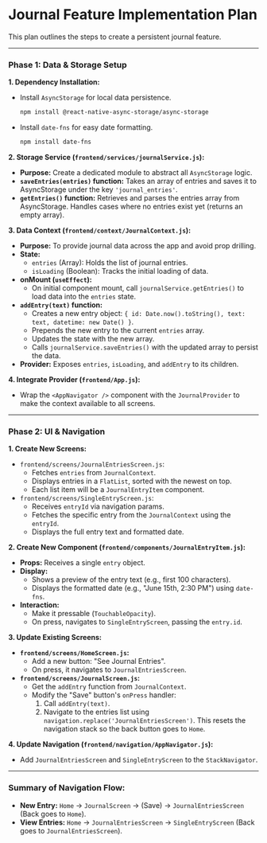 # Journal Feature Implementation Plan

This plan outlines the steps to create a persistent journal feature.

---

### **Phase 1: Data & Storage Setup**

**1. Dependency Installation:**

- Install `AsyncStorage` for local data persistence.
  ```bash
  npm install @react-native-async-storage/async-storage
  ```
- Install `date-fns` for easy date formatting.
  ```bash
  npm install date-fns
  ```

**2. Storage Service (`frontend/services/journalService.js`):**

- **Purpose:** Create a dedicated module to abstract all `AsyncStorage` logic.
- **`saveEntries(entries)` function:** Takes an array of entries and saves it to AsyncStorage under the key `'journal_entries'`.
- **`getEntries()` function:** Retrieves and parses the entries array from AsyncStorage. Handles cases where no entries exist yet (returns an empty array).

**3. Data Context (`frontend/context/JournalContext.js`):**

- **Purpose:** To provide journal data across the app and avoid prop drilling.
- **State:**
  - `entries` (Array): Holds the list of journal entries.
  - `isLoading` (Boolean): Tracks the initial loading of data.
- **onMount (`useEffect`):**
  - On initial component mount, call `journalService.getEntries()` to load data into the `entries` state.
- **`addEntry(text)` function:**
  - Creates a new entry object: `{ id: Date.now().toString(), text: text, datetime: new Date() }`.
  - Prepends the new entry to the current `entries` array.
  - Updates the state with the new array.
  - Calls `journalService.saveEntries()` with the updated array to persist the data.
- **Provider:** Exposes `entries`, `isLoading`, and `addEntry` to its children.

**4. Integrate Provider (`frontend/App.js`):**

- Wrap the `<AppNavigator />` component with the `JournalProvider` to make the context available to all screens.

---

### **Phase 2: UI & Navigation**

**1. Create New Screens:**

- `frontend/screens/JournalEntriesScreen.js`:
  - Fetches `entries` from `JournalContext`.
  - Displays entries in a `FlatList`, sorted with the newest on top.
  - Each list item will be a `JournalEntryItem` component.
- `frontend/screens/SingleEntryScreen.js`:
  - Receives `entryId` via navigation params.
  - Fetches the specific entry from the `JournalContext` using the `entryId`.
  - Displays the full entry text and formatted date.

**2. Create New Component (`frontend/components/JournalEntryItem.js`):**

- **Props:** Receives a single `entry` object.
- **Display:**
  - Shows a preview of the entry text (e.g., first 100 characters).
  - Displays the formatted date (e.g., "June 15th, 2:30 PM") using `date-fns`.
- **Interaction:**
  - Make it pressable (`TouchableOpacity`).
  - On press, navigates to `SingleEntryScreen`, passing the `entry.id`.

**3. Update Existing Screens:**

- **`frontend/screens/HomeScreen.js`:**
  - Add a new button: "See Journal Entries".
  - On press, it navigates to `JournalEntriesScreen`.
- **`frontend/screens/JournalScreen.js`:**
  - Get the `addEntry` function from `JournalContext`.
  - Modify the "Save" button's `onPress` handler:
    1.  Call `addEntry(text)`.
    2.  Navigate to the entries list using `navigation.replace('JournalEntriesScreen')`. This resets the navigation stack so the back button goes to `Home`.

**4. Update Navigation (`frontend/navigation/AppNavigator.js`):**

- Add `JournalEntriesScreen` and `SingleEntryScreen` to the `StackNavigator`.

---

### **Summary of Navigation Flow:**

- **New Entry:** `Home` -> `JournalScreen` -> (Save) -> `JournalEntriesScreen` (Back goes to `Home`).
- **View Entries:** `Home` -> `JournalEntriesScreen` -> `SingleEntryScreen` (Back goes to `JournalEntriesScreen`).
